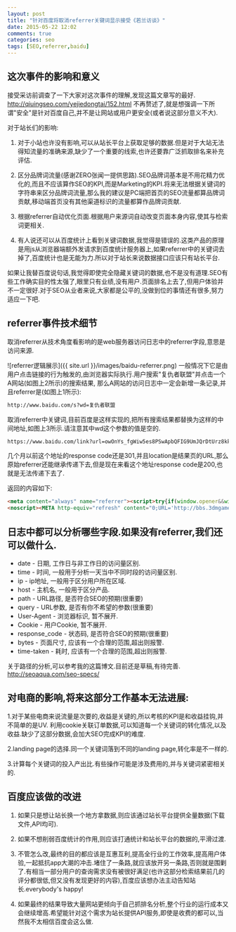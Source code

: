 ```yaml
---
layout: post
title: "针对百度将取消referrer关键词显示接受《若兰访谈》"
date: 2015-05-22 12:02
comments: true
categories: seo
tags: [SEO,referrer,baidu]
---
```


这次事件的影响和意义
----------------------
接受采访前调查了一下大家对这次事件的理解,发现这篇文章写的最好.
http://qiuingseo.com/yejiedongtai/152.html
不再赘述了,就是想强调一下所谓"安全"是针对百度自己,并不是让网站或用户更安全(或者说这部分意义不大).

对于站长们的影响:

1. 对于小站也许没有影响,可以从站长平台上获取足够的数据.但是对于大站无法得知流量的准确来源,缺少了一个重要的线索,也许还要靠广泛抓取排名来补充评估.

2. 区分品牌词流量(感谢ZERO张闻一提供思路).SEO品牌词基本是不用花精力优化的,而且不应该算作SEO的KPI,而是Marketing的KPI.将来无法根据关键词的字符串来区分品牌词流量,那么我的建议是PC端把首页的SEO流量都算品牌词贡献,移动端首页没有其他渠道标识的流量都算作品牌词贡献.

3. 根据referrer自动优化页面.根据用户来源词自动改变页面本身内容,使其与检索词更相关.

4. 有人说还可以从百度统计上看到关键词数据,我觉得是错误的.这类产品的原理是用js从浏览器端额外发请求到百度统计服务器上,如果referrer中的关键词去掉了,百度统计也是无能为力.所以对于站长来说数据接口应该只有站长平台.

如果让我替百度说句话,我觉得即使完全隐藏关键词的数据,也不是没有道理.SEO有些工作确实目的性太强了,眼里只有业绩,没有用户.页面排名上去了,但用户体验并不一定很好.对于SEO从业者来说,大家都是公平的,没做到位的事情还有很多,努力适应一下吧.

referrer事件技术细节
----------------------
取消referrer从技术角度看影响的是web服务器访问日志中的referrer字段,意思是访问来源.

![referrer逻辑展示]({{ site.url }}/images/baidu-referrer.png)
一般情况下它是由用户点击链接的行为触发的,由浏览器实际执行.用户搜索"复仇者联盟"并点击一个A网站(如图上2所示)的搜索结果, 那么A网站的访问日志中一定会新增一条记录,并且referrer是(如图上1所示):

```html
http://www.baidu.com/s?wd=复仇者联盟
```

取消referrer中关键词,目前百度是这样实现的,把所有搜索结果都替换为这样的中间地址,如图上3所示.请注意其中wd这个参数的值是空的.

```html
https://www.baidu.com/link?url=owOnYs_fgWiw5es8PSwApbQFIG9UmJQrDtUrz8kkQKTPv9AyUpl6BV4zxHlSm2xA8Nwow3gbtxSIsmGqX2UXf_&wd=
```

几个月以前这个地址的response code还是301,并且location是结果页的URL,那么原始referrer还能继承传递下去,但是现在来看这个地址response code是200,也就是无法传递下去了.

返回的内容如下:

```html
<meta content="always" name="referrer"><script>try{if(window.opener&&window.opener.bds&&window.opener.bds.pdc&&window.opener.bds.pdc.sendLinkLog){window.opener.bds.pdc.sendLinkLog();}}catch(e) {};window.location.replace("http://bbs.3dmgame.com/thread-1013289-1-1.html")</script>
<noscript><META http-equiv="refresh" content="0;URL='http://bbs.3dmgame.com/thread-1013289-1-1.html'"></noscript>
```

日志中都可以分析哪些字段.如果没有referrer,我们还可以做什么.
----------------------
* date - 日期, 工作日与非工作日的访问量区别.
* time - 时间, 一般用于分析一天当中不同时段的访问量区别.
* ip - ip地址, 一般用于区分用户所在区域.
* host - 主机名, 一般用于区分产品.
* path - URL路径, 是否符合SEO的预期(很重要)
* query - URL参数, 是否有你不希望的参数(很重要)
* User-Agent - 浏览器标识, 暂不展开.
* Cookie - 用户Cookie, 暂不展开.
* response_code - 状态码, 是否符合SEO的预期(很重要)
* bytes - 页面尺寸, 应该有一个合理的范围,超出则报警.
* time-taken - 耗时, 应该有一个合理的范围,超出则报警.

关于路径的分析,可以参考我的这篇博文.目前还是草稿,有待完善.
http://seoaqua.com/seo-specs/

对电商的影响,将来这部分工作基本无法进展:
-------------------------

1.对于某些电商来说流量是次要的,收益是关键的,所以考核的KPI是和收益挂钩,并不简单的是UV. 利用cookie关联订单数据,可以知道每一个关键词的转化情况,以及收益.缺少了这部分数据,会加大SEO完成KPI的难度.

2.landing page的选择.同一个关键词落到不同的landing page,转化率是不一样的.

3.计算每个关键词的投入产出比.有些操作可能是涉及费用的,并与关键词紧密相关的.

百度应该做的改进
--------------------

1. 如果只是想让站长换一个地方拿数据,则应该通过站长平台提供全量数据(下载文件,API均可).

2. 如果不想削弱百度统计的作用,则应该打通统计和站长平台的数据的,平滑过渡.

3. 不管怎么改,最终的目的都应该是互惠互利,提高全行业的工作效率,提高用户体验,一起抵抗app大潮的冲击.堵住了一条路,就应该放开另一条路,否则就是围剿了.有相当一部分用户的查询需求没有被很好满足(也许这部分检索结果前几的评分都很低,但又没有发现更好的内容),百度应该想办法主动告知站长.everybody's happy!

4. 如果最终的结果导致大量网站更倾向于自己抓排名分析,整个行业的运行成本又会继续增高.希望能针对这个需求为站长提供API服务,即使是收费的都可以,当然我不太相信百度会这么做.
